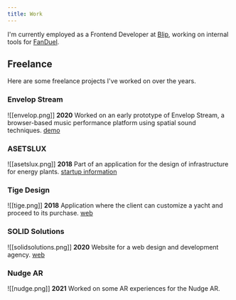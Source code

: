 ```yaml
---
title: Work
---
```

I'm currently employed as a Frontend Developer at [Blip](https://www.blip.pt/), working on internal tools for [FanDuel](https://fanduel.com).

## Freelance

Here are some freelance projects I've worked on over the years.
### Envelop Stream
![[envelop.png]]
**2020**
Worked on an early prototype of Envelop Stream, a browser-based music performance platform using spatial sound techniques.
[demo](https://envelop.us/stream/demo)
### ASETSLUX
![[asetslux.png]]
**2018**
Part of an application for the design of infrastructure for energy plants.
[startup information](https://www.eu-startups.com/directory/asets-lux/)
### Tige Design
![[tige.png]]
**2018**
Application where the client can customize a yacht and proceed to its purchase.
[web](https://tige-design.com)
### SOLID Solutions
![[solidsolutions.png]]
**2020**
Website for a web design and development agency.
[web](https://solidsolutions.pt/)

### Nudge AR
![[nudge.png]]
**2021**
Worked on some AR experiences for the Nudge AR.